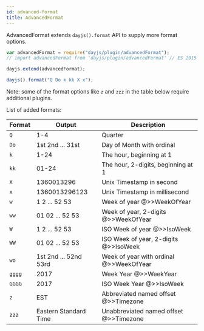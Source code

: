 ```yaml
---
id: advanced-format
title: AdvancedFormat
---
```


AdvancedFormat extends `dayjs().format` API to supply more format options.

```javascript
var advancedFormat = require("dayjs/plugin/advancedFormat");
// import advancedFormat from 'dayjs/plugin/advancedFormat' // ES 2015

dayjs.extend(advancedFormat);

dayjs().format("Q Do k kk X x");
```

Note: some of the format options like `z` and `zzz` in the table below require additional plugins.

List of added formats:

| Format | Output                | Description                             |
| ------ | --------------------- | --------------------------------------- |
| `Q`    | 1-4                   | Quarter                                 |
| `Do`   | 1st 2nd ... 31st      | Day of Month with ordinal               |
| `k`    | 1-24                  | The hour, beginning at 1                |
| `kk`   | 01-24                 | The hour, 2-digits, beginning at 1      |
| `X`    | 1360013296            | Unix Timestamp in second                |
| `x`    | 1360013296123         | Unix Timestamp in millisecond           |
| `w`    | 1 2 ... 52 53         | Week of year @>>WeekOfYear              |
| `ww`   | 01 02 ... 52 53       | Week of year, 2-digits @>>WeekOfYear    |
| `W`    | 1 2 ... 52 53         | ISO Week of year @>>IsoWeek             |
| `WW`   | 01 02 ... 52 53       | ISO Week of year, 2-digits @>>IsoWeek   |
| `wo`   | 1st 2nd ... 52nd 53rd | Week of year with ordinal @>>WeekOfYear |
| `gggg` | 2017                  | Week Year @>>WeekYear                   |
| `GGGG` | 2017                  | ISO Week Year @>>IsoWeek                |
| `z`    | EST                   | Abbreviated named offset @>>Timezone    |
| `zzz`  | Eastern Standard Time | Unabbreviated named offset @>>Timezone  |

